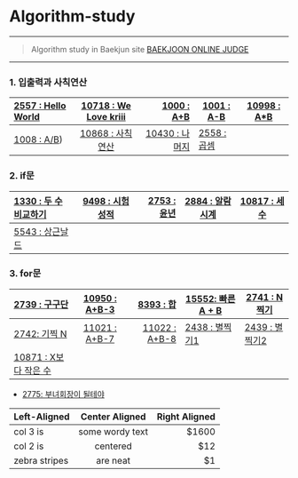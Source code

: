 # Algorithm-study

---

> Algorithm study in Baekjun site
> [BAEKJOON ONLINE JUDGE](https://www.acmicpc.net/)
>

---
### 1. 입출력과 사칙연산

| [2557 : Hello World](https://github.com/shiney5213/Algorithm-study/blob/master/단계별로풀어보기/1.1_2557_HellloWorld.py) | [10718 : We Love kriii](https://github.com/shiney5213/Algorithm-study/blob/master/단계별로풀어보기/1.2_10718_WeLoveKriii.py) | [1000 : A+B](https://github.com/shiney5213/Algorithm-study/blob/master/단계별로풀어보기/1.3_1000_A%2BB.py) |    [1001 : A-B](https://github.com/shiney5213/Algorithm-study/blob/master/단계별로풀어보기/1.4-1001_A-B.py)   |    [10998 : A*B](https://github.com/shiney5213/Algorithm-study/blob/master/단계별로풀어보기/1.5_10998_AXB.py)   |
| :----------------------------------------------------------- | :----------------------------------------------------------: | -----------------------------------------------------------: | ---- | ---- |
|  [1008 : A/B](https://github.com/shiney5213/Algorithm-study/blob/master/단계별로풀어보기/1.6_1008_A%B.ipynb)) |  [10868 : 사칙연산](https://github.com/shiney5213/Algorithm-study/blob/master/단계별로풀어보기/1.7_10869_calculator.py) | [10430 : 나머지](https://github.com/shiney5213/Algorithm-study/blob/master/단계별로풀어보기/1.8_10430.py) | [2558 : 곱셈](https://github.com/shiney5213/Algorithm-study/blob/master/단계별로풀어보기/1.9_2558(%EA%B3%B1%EC%85%88).ipynb) |      |      |


### 2. if문

| [1330 : 두 수 비교하기](https://github.com/shiney5213/Algorithm-study/blob/master/단계별로풀어보기/2.1_1330(%EB%91%90%20%EC%88%98%20%EB%B9%84%EA%B5%90%ED%95%98%EA%B8%B0).ipynb) | [9498 : 시험 성적](https://github.com/shiney5213/Algorithm-study/blob/master/단계별로풀어보기/2.2_9498(%EC%8B%9C%ED%97%98%EC%84%B1%EC%A0%81).ipynb) | [2753 : 윤년](https://github.com/shiney5213/Algorithm-study/blob/master/단계별로풀어보기/2.3_2753(%EC%9C%A4%EB%85%84).ipynb) |   [2884 : 알람시계](https://github.com/shiney5213/Algorithm-study/blob/master/단계별로풀어보기/2.3_2884(%EC%95%8C%EB%9E%8C%20%EC%8B%9C%EA%B3%84).ipynb)    |    [10817 : 세 수](https://github.com/shiney5213/Algorithm-study/blob/master/단계별로풀어보기/2.5_10817(%EC%84%B8%20%EC%88%98).ipynb)    |
| :----------------------------------------------------------- | :----------------------------------------------------------: | -----------------------------------------------------------: | ---- | ---- |
| [5543 : 상근날드](https://github.com/shiney5213/Algorithm-study/blob/master/단계별로풀어보기/2.4_5543(상근날드).ipynb) |      |      |


### 3. for문
| [2739 : 구구단](https://github.com/shiney5213/Algorithm-study/blob/master/python/3.1_2739(%EA%B5%AC%EA%B5%AC%EB%8B%A8).ipynb) | [10950 : A+B-3](https://github.com/shiney5213/Algorithm-study/blob/master/단계별로풀어보기/3.2_10950(A%2BB-3).ipynb) | [8393 : 합](https://github.com/shiney5213/Algorithm-study/blob/master/단계별로풀어보기/3.3_8393(합).ipynb) | [15552: 빠른 A + B](https://github.com/shiney5213/Algorithm-study/blob/master/단계별로풀어보기/3.4_15552(빠른A%2BB).ipynb) | [2741 : N찍기](https://github.com/shiney5213/Algorithm-study/blob/master/단계별로풀어보기/3.5_2741(찍기N).ipynb) |
| :----------------------------------------------------------- | :----------------------------------------------------------: | -----------------------------------------------------------: | ------------------------------------------------------------ | ------------------------------------------------------------ |
| [2742: 기찍 N](https://github.com/shiney5213/Algorithm-study/blob/master/단계별로풀어보기/3.6_2742(기찍N).ipynb)    | [11021 : A+B-7](https://github.com/shiney5213/Algorithm-study/blob/master/단계별로풀어보기/3.7_11021(A%2BB-7).ipynb) | [11022 : A+B-8](https://github.com/shiney5213/Algorithm-study/blob/master/단계별로풀어보기/3.8_11022(A%2BB-8).ipynb) | [2438 : 별찍기1](https://github.com/shiney5213/Algorithm-study/blob/master/단계별로풀어보기/3.9_2438(별찍기1).ipynb) |  [2439 : 별찍기2](https://github.com/shiney5213/Algorithm-study/blob/master/단계별로풀어보기/3.10_2439(별찍기2).ipynb) |
|[10871 : X보다 작은 수](https://github.com/shiney5213/Algorithm-study/blob/master/단계별로풀어보기/3.10_2439(별찍기2).ipynb) |                                                              |                                                              |                                                              |







- [2775: 부녀회장이 될테야](https://www.acmicpc.net/problem/2775)


| Left-Aligned  | Center Aligned  | Right Aligned |
| :------------ |:---------------:| -----:|
| col 3 is      | some wordy text | $1600 |
| col 2 is      | centered        |   $12 |
| zebra stripes | are neat        |    $1 |






